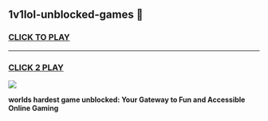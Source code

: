 
## 1v1lol-unblocked-games 👋
<h3>
<a href="https://premium.freeplayer.one?title=1v1lol-unblocked-games&ref=14F">CLICK TO PLAY</a></h3>
<hr>

<h3>
<a href="https://premium.freeplayer.one?title=1v1lol-unblocked-games&ref=14F">CLICK 2 PLAY</a>
  
</h3>

<a href="https://premium.freeplayer.one?title=1v1lol-unblocked-games&ref=12F/"><img src="https://clearcache.store/games.png"></a>


**worlds hardest game unblocked: Your Gateway to Fun and Accessible Online Gaming**
